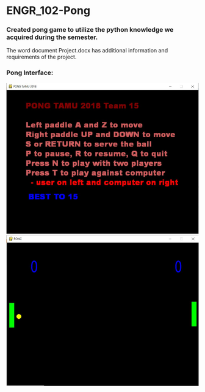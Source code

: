 # ENGR_102-Pong

### Created pong game to utilize the python knowledge we acquired during the semester.

The word document Project.docx has additional information and requirements of the project.

### Pong Interface:
![](Home.JPG)
![](PONG.JPG)

